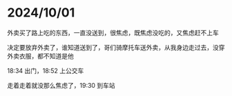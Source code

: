 # 2024/10/01

外卖买了路上吃的东西，一直没送到，很焦虑，既焦虑没吃的，又焦虑赶不上车

决定要放弃外卖了，谁知道送到了，哥们骑摩托车送外卖，从我身边走过去，没穿外卖衣服，都不知道是他

18:34 出门，18:52 上公交车

走着走着就没那么焦虑了，19:30 到车站
